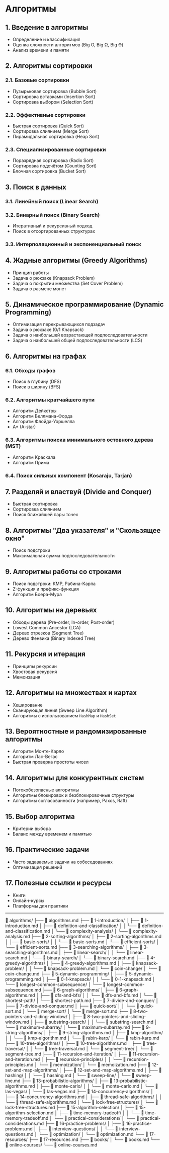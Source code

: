 # Алгоритмы

## 1. Введение в алгоритмы
- Определение и классификация  
- Оценка сложности алгоритмов (Big O, Big Ω, Big Θ)  
- Анализ времени и памяти  

## 2. Алгоритмы сортировки
### 2.1. Базовые сортировки
- Пузырьковая сортировка (Bubble Sort)  
- Сортировка вставками (Insertion Sort)  
- Сортировка выбором (Selection Sort)  

### 2.2. Эффективные сортировки
- Быстрая сортировка (Quick Sort)  
- Сортировка слиянием (Merge Sort)  
- Пирамидальная сортировка (Heap Sort)  

### 2.3. Специализированные сортировки
- Поразрядная сортировка (Radix Sort)  
- Сортировка подсчётом (Counting Sort)  
- Блочная сортировка (Bucket Sort)  

## 3. Поиск в данных
### 3.1. Линейный поиск (Linear Search)  
### 3.2. Бинарный поиск (Binary Search)  
- Итеративный и рекурсивный подход  
- Поиск в отсортированных структурах  

### 3.3. Интерполяционный и экспоненциальный поиск  

## 4. Жадные алгоритмы (Greedy Algorithms)
- Принцип работы  
- Задача о рюкзаке (Knapsack Problem)  
- Задача о покрытии множества (Set Cover Problem)  
- Задача о размене монет  

## 5. Динамическое программирование (Dynamic Programming)
- Оптимизация перекрывающихся подзадач  
- Задача о рюкзаке (0/1 Knapsack)  
- Задача о наибольшей возрастающей подпоследовательности  
- Задача о наибольшей общей подпоследовательности (LCS)  

## 6. Алгоритмы на графах
### 6.1. Обходы графов
- Поиск в глубину (DFS)  
- Поиск в ширину (BFS)  

### 6.2. Алгоритмы кратчайшего пути
- Алгоритм Дейкстры  
- Алгоритм Беллмана-Форда  
- Алгоритм Флойда-Уоршелла  
- A* (A-star)  

### 6.3. Алгоритмы поиска минимального остовного дерева (MST)
- Алгоритм Краскала  
- Алгоритм Прима  

### 6.4. Поиск сильных компонент (Kosaraju, Tarjan)  

## 7. Разделяй и властвуй (Divide and Conquer)
- Быстрая сортировка  
- Сортировка слиянием  
- Поиск ближайшей пары точек  

## 8. Алгоритмы "Два указателя" и "Скользящее окно"
- Поиск подстроки  
- Максимальная сумма подпоследовательности  

## 9. Алгоритмы работы со строками
- Поиск подстроки: KMP, Рабина-Карпа  
- Z-функция и префикс-функция  
- Алгоритм Боера-Мура  

## 10. Алгоритмы на деревьях
- Обходы дерева (Pre-order, In-order, Post-order)  
- Lowest Common Ancestor (LCA)  
- Дерево отрезков (Segment Tree)  
- Дерево Фенвика (Binary Indexed Tree)  

## 11. Рекурсия и итерация
- Принципы рекурсии  
- Хвостовая рекурсия  
- Мемоизация  

## 12. Алгоритмы на множествах и картах
- Хеширование  
- Сканирующая линия (Sweep Line Algorithm)  
- Алгоритмы с использованием `HashMap` и `HashSet`  

## 13. Вероятностные и рандомизированные алгоритмы
- Алгоритм Монте-Карло  
- Алгоритм Лас-Вегас  
- Быстрая проверка простоты чисел  

## 14. Алгоритмы для конкурентных систем
- Потокобезопасные алгоритмы  
- Алгоритмы блокировок и безблокировочные структуры  
- Алгоритмы согласованности (например, Paxos, Raft)  

## 15. Выбор алгоритма
- Критерии выбора  
- Баланс между временем и памятью  

## 16. Практические задачи
- Часто задаваемые задачи на собеседованиях  
- Оптимизация решений  

## 17. Полезные ссылки и ресурсы
- Книги  
- Онлайн-курсы  
- Платформы для практики  

---
📁 algorithms/
├── 📄 algorithms.md
├── 📁 1-introduction/
│   ├── 📄 1-introduction.md
│   ├── 📁 definition-and-classification/
│   │   └── 📄 definition-and-classification.md
│   └── 📁 complexity-analysis/
│       └── 📄 complexity-analysis.md
├── 📁 2-sorting-algorithms/
│   ├── 📄 2-sorting-algorithms.md
│   ├── 📁 basic-sorts/
│   │   └── 📄 basic-sorts.md
│   └── 📁 efficient-sorts/
│       └── 📄 efficient-sorts.md
├── 📁 3-searching-algorithms/
│   ├── 📄 3-searching-algorithms.md
│   ├── 📁 linear-search/
│   │   └── 📄 linear-search.md
│   └── 📁 binary-search/
│       └── 📄 binary-search.md
├── 📁 4-greedy-algorithms/
│   ├── 📄 4-greedy-algorithms.md
│   ├── 📁 knapsack-problem/
│   │   └── 📄 knapsack-problem.md
│   └── 📁 coin-change/
│       └── 📄 coin-change.md
├── 📁 5-dynamic-programming/
│   ├── 📄 5-dynamic-programming.md
│   ├── 📁 0-1-knapsack/
│   │   └── 📄 0-1-knapsack.md
│   └── 📁 longest-common-subsequence/
│       └── 📄 longest-common-subsequence.md
├── 📁 6-graph-algorithms/
│   ├── 📄 6-graph-algorithms.md
│   ├── 📁 dfs-and-bfs/
│   │   └── 📄 dfs-and-bfs.md
│   └── 📁 shortest-path/
│       └── 📄 shortest-path.md
├── 📁 7-divide-and-conquer/
│   ├── 📄 7-divide-and-conquer.md
│   ├── 📁 quick-sort/
│   │   └── 📄 quick-sort.md
│   └── 📁 merge-sort/
│       └── 📄 merge-sort.md
├── 📁 8-two-pointers-and-sliding-window/
│   ├── 📄 8-two-pointers-and-sliding-window.md
│   ├── 📁 substring-search/
│   │   └── 📄 substring-search.md
│   └── 📁 maximum-subarray/
│       └── 📄 maximum-subarray.md
├── 📁 9-string-algorithms/
│   ├── 📄 9-string-algorithms.md
│   ├── 📁 kmp-algorithm/
│   │   └── 📄 kmp-algorithm.md
│   └── 📁 rabin-karp/
│       └── 📄 rabin-karp.md
├── 📁 10-tree-algorithms/
│   ├── 📄 10-tree-algorithms.md
│   ├── 📁 tree-traversal/
│   │   └── 📄 tree-traversal.md
│   └── 📁 segment-tree/
│       └── 📄 segment-tree.md
├── 📁 11-recursion-and-iteration/
│   ├── 📄 11-recursion-and-iteration.md
│   ├── 📁 recursion-principles/
│   │   └── 📄 recursion-principles.md
│   └── 📁 memoization/
│       └── 📄 memoization.md
├── 📁 12-set-and-map-algorithms/
│   ├── 📄 12-set-and-map-algorithms.md
│   ├── 📁 hashing/
│   │   └── 📄 hashing.md
│   └── 📁 sweep-line/
│       └── 📄 sweep-line.md
├── 📁 13-probabilistic-algorithms/
│   ├── 📄 13-probabilistic-algorithms.md
│   ├── 📁 monte-carlo/
│   │   └── 📄 monte-carlo.md
│   └── 📁 las-vegas/
│       └── 📄 las-vegas.md
├── 📁 14-concurrency-algorithms/
│   ├── 📄 14-concurrency-algorithms.md
│   ├── 📁 thread-safe-algorithms/
│   │   └── 📄 thread-safe-algorithms.md
│   └── 📁 lock-free-structures/
│       └── 📄 lock-free-structures.md
├── 📁 15-algorithm-selection/
│   ├── 📄 15-algorithm-selection.md
│   ├── 📁 time-memory-tradeoff/
│   │   └── 📄 time-memory-tradeoff.md
│   └── 📁 practical-considerations/
│       └── 📄 practical-considerations.md
├── 📁 16-practice-problems/
│   ├── 📄 16-practice-problems.md
│   ├── 📁 interview-questions/
│   │   └── 📄 interview-questions.md
│   └── 📁 optimization/
│       └── 📄 optimization.md
└── 📁 17-resources/
    ├── 📄 17-resources.md
    ├── 📁 books/
    │   └── 📄 books.md
    └── 📁 online-courses/
        └── 📄 online-courses.md